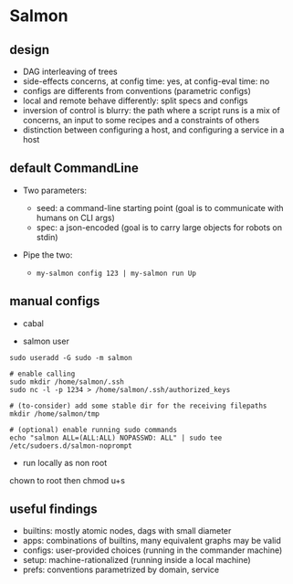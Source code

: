 # Salmon


## design

- DAG interleaving of trees
- side-effects concerns, at config time: yes, at config-eval time: no
- configs are differents from conventions (parametric configs)
- local and remote behave differently: split specs and configs
- inversion of control is blurry: the path where a script runs is a mix of concerns, an input to some recipes and a constraints of others
- distinction between configuring a host, and configuring a service in a host

## default CommandLine

- Two parameters:
  - seed: a command-line starting point (goal is to communicate with humans on CLI args)
  - spec: a json-encoded (goal is to carry large objects for robots on stdin)

- Pipe the two:
   - `my-salmon config 123 | my-salmon run Up`


## manual configs

- cabal

- salmon user

```
sudo useradd -G sudo -m salmon

# enable calling
sudo mkdir /home/salmon/.ssh
sudo nc -l -p 1234 > /home/salmon/.ssh/authorized_keys

# (to-consider) add some stable dir for the receiving filepaths
mkdir /home/salmon/tmp

# (optional) enable running sudo commands
echo "salmon ALL=(ALL:ALL) NOPASSWD: ALL" | sudo tee /etc/sudoers.d/salmon-noprompt
```


- run locally as non root

chown to root then chmod u+s

## useful findings

- builtins: mostly atomic nodes, dags with small diameter
- apps: combinations of builtins, many equivalent graphs may be valid
- configs: user-provided choices (running in the commander machine)
- setup: machine-rationalized (running inside a local machine)
- prefs: conventions parametrized by domain, service
